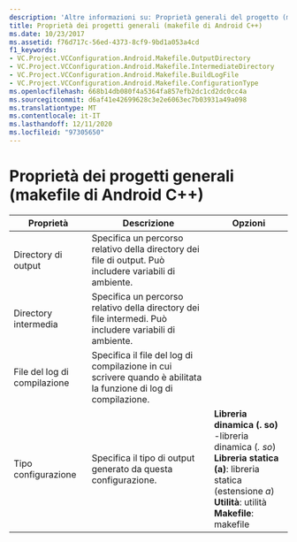 ```yaml
---
description: 'Altre informazioni su: Proprietà generali del progetto (makefile di Android C++)'
title: Proprietà dei progetti generali (makefile di Android C++)
ms.date: 10/23/2017
ms.assetid: f76d717c-56ed-4373-8cf9-9bd1a053a4cd
f1_keywords:
- VC.Project.VCConfiguration.Android.Makefile.OutputDirectory
- VC.Project.VCConfiguration.Android.Makefile.IntermediateDirectory
- VC.Project.VCConfiguration.Android.Makefile.BuildLogFile
- VC.Project.VCConfiguration.Android.Makefile.ConfigurationType
ms.openlocfilehash: 668b14db080f4a5364fa857efb2dc1cd2dc0cc4a
ms.sourcegitcommit: d6af41e42699628c3e2e6063ec7b03931a49a098
ms.translationtype: MT
ms.contentlocale: it-IT
ms.lasthandoff: 12/11/2020
ms.locfileid: "97305650"
---
```

# <a name="general-project-properties-android-c-makefile"></a>Proprietà dei progetti generali (makefile di Android C++)

| Proprietà | Descrizione | Opzioni |
|--|--|--|
| Directory di output | Specifica un percorso relativo della directory dei file di output. Può includere variabili di ambiente. |
| Directory intermedia | Specifica un percorso relativo della directory dei file intermedi. Può includere variabili di ambiente. |
| File del log di compilazione | Specifica il file del log di compilazione in cui scrivere quando è abilitata la funzione di log di compilazione. |
| Tipo configurazione | Specifica il tipo di output generato da questa configurazione. | **Libreria dinamica (. so)** -libreria dinamica (*. so*)<br>**Libreria statica (a)**: libreria statica (estensione *a*)<br>**Utilità**: utilità<br>**Makefile**: makefile<br> |
